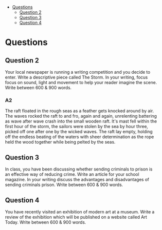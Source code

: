 - [Questions](#questions)
	- [Question 2](#question-2)
	- [Question 3](#question-3)
	- [Question 4](#question-4)

# Questions

## Question 2
 Your local newspaper is running a writing competition and you decide to enter. Write a descriptive piece called The Storm. In your writing, focus focus on sound, light and movement to help your reader imagine the scene. Write between 600 & 900 words.
### A2
The raft floated in the rough seas as a feather gets knocked around by air. The waves rocked the raft to and fro, again and again, unrelenting battering as wave after wave crash into the small wooden raft. It's mast fell within the first hour of the storm, the sailors were stolen by the sea by hour three, picked off one after one by the wicked waves. The raft lay empty, holding off the endless beating of the waters with sheer determination as the rope held the wood together while being pelted by the seas. 


## Question 3 
 In class, you have been discussing whether sending criminals to prison is an effective way of reducing crime. Write an article for your school magazine. In your writing discuss the advantages and disadvantages of sending criminals prison. Write between 600 & 900 words.
## Question 4
 You have recently visited an exhibition of modern art at a museum. Write a review of the exhibition which will be published on a website called Art Today. Write between 600 & 900 words.

